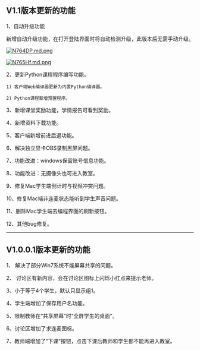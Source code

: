 ## V1.1版本更新的功能
1、自动升级功能  

新增自动升级功能，在打开登陆界面时将自动检测升级，此版本后无需手动升级。

[![N764DP.md.png](https://s1.ax1x.com/2020/07/01/N764DP.md.png)](https://imgchr.com/i/N764DP)

[![N765Hf.md.png](https://s1.ax1x.com/2020/07/01/N765Hf.md.png)](https://imgchr.com/i/N765Hf)

2、更新Python课程程序编写功能。

    1) 客户端Web编译器更新为内置Python编译器。
    
    2) Python课程新增预置程序。

3、新增课堂奖励功能，学情报告可看到奖励。

4、新增资料下载功能。

5、客户端新增前进后退功能。

6、解决独立显卡OBS录制黑屏问题。

7、功能改进：windows保留账号信息功能。

8、功能改进：无摄像头也可进入教室。

9、修复Mac学生端倒计时与视频冲突问题。

10、修复Mac端非连麦状态能听到学生声音问题。

11、删除Mac学生端去编程界面的刷新按钮。

12、其他bug修复。

---

## V1.0.0.1版本更新的功能
1、 解决了部分Win7系统不能屏幕共享的问题。

2、 讨论区有新内容，会在讨论区图标上闪烁小红点来提示老师。

3、小于等于4个学生，默认只显示组1。

4、学生端增加了保存用户名功能。

5、限制教师在“共享屏幕”时“全屏学生的桌面”。

6、讨论区增加了求连麦图标。

7、教师端增加了“下课”按钮，点击下课后教师和学生都不能再进入教室。
